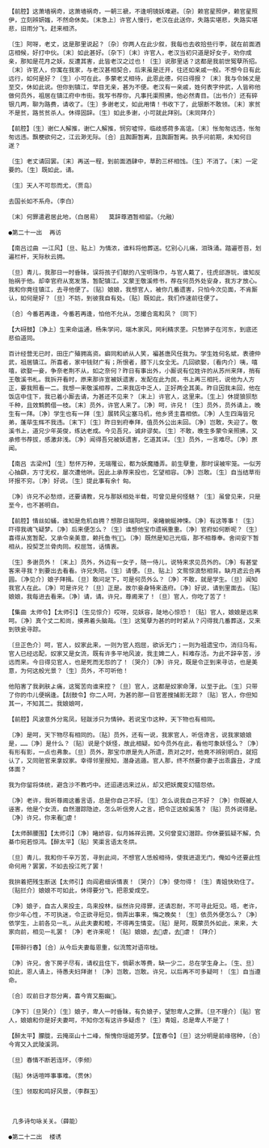 <!-- { "loadSidebar": true } -->
    【前腔】这萧墙祸奇，这萧墙祸奇，一朝三褫，不逢明镜妖难避。〔杂〕赖官星照伊，赖官星照伊，立刻辨妍媸，不然命休矣。〔末急上〕许官人慢行，老汉在此送你，失路实堪悲，失路实堪悲，旧雨分飞，赶来相济。

    〔生〕阿呀，老丈，这是那里说起？〔杂〕你两人在此少叙，我每也去收拾些行李，就在前面酒店相候，好打中伙。〔末〕如此甚好。〔杂下〕〔末〕许官人，老汉当初只道是好女子，劝你成亲，那知是花月之妖，反遭其害，此皆老汉之过也！〔生〕说那里话？这都是我前世冤孽所招。〔末〕许官人，你寓在我家，与老汉甚相契合，后来虽是迁开，往还如亲戚一般。不想今日有此远行，如何是好？〔生〕小可在此，多蒙老丈相待，此恩此德，何日得报？〔末〕我与令姊丈是至交，休如此说。但你到镇江，举目无亲，甚为不便。老汉有一亲戚，姓何表字仲武，人皆称他做何员外，祖居在镇江府中市街。我写书荐你，凡事托渠照拂，他必然青目。〔出书介〕还有碎银几两，聊为路费，请收了。〔生〕多谢老丈，如此用情！书收下了，此银断不敢领。〔末〕家贫不是贫，路贫贫杀人。休得固辞。〔生〕如此多谢，小可就此拜别。〔末同拜介〕

    【前腔】〔生〕谢仁人解推，谢仁人解推，悯穷嘘悴，临歧感荷多高谊。〔末〕怅匆匆远违，怅匆匆远违。飘梗欲何之，江云渺无际。〔合〕且踟蹰暂离，且踟蹰暂离。执手问前期，未知何日遂？

    〔生〕老丈请回罢。〔末〕再送一程，到前面酒肆中，草酌三杯相饯。〔生〕不消了。〔末〕一定要的。〔生〕既如此，请。

    〔生〕天人不可怨而尤，（贾岛）

    去国长如不系舟。（李白）

    〔末〕何罪遣君居此地，（白居易）  莫辞尊酒暂相留。（允融）

    ●第二十一出  再访

    【南吕过曲 一江风】〔旦、贴上〕为情浓，谁料将他葬送。忆别心儿痛，泪珠涌。踏遍苍苔，划遍栏杆，天际秋云拥。

    〔旦〕青儿，我那日一时昏昧，误将孩子们献的八宝明珠巾，与官人戴了，往虎邱游玩，谁知反贻祸于他。却幸官府从宽发落，暂配镇江。又蒙王敬溪修书，荐在何员外处安身，我方才放心。我和你竟往镇江，去寻他便了。〔贴〕娘娘，我想官人，被你几番遗害，只怕今次见面，不肯厮认，如何是好？〔旦〕不妨，到彼我自有处。〔贴〕既如此，我们作速前往便了。

    〔合〕今番若再逢，今番若再逢，怕他不允从，怎撮合鸾和凤？〔同下〕

    【大砑鼓】〔净上〕生来命运通，杨朱学问，端木家风，罔利精求垄。只愁狮子在河东，到底还悲伯道同。

    百计经营无已时，田庄广殖拥高资。癖同和峤从人笑，褊甚唐风任我为。学生姓何名斌，表德仲武，祖居镇江。所喜者，家中钱财广有；所恨者，膝下儿女全无。几回欲娶，〔看内介〕咦，嘻嘻，欲娶一妾，争奈老荆不从，如之奈何？昨日有事出外，小厮说有位姓许的从苏州来拜，捎有王敬溪书札。我拆开看时，原来那许宣被妖遗害，发配在此为民，书上再三相托，说他为人方正，要我照看一二。我想一来敬溪相荐，二来我店中乏人，正好两全其美。昨日因我未回，他在饭店中住下，我已着小厮去请，为甚还不见来？〔末上〕许官人，这里来。〔生上〕休提狼狈愁千种，且效鹪鹩借一枝。〔末〕员外，许官人来了。〔净〕呵，许兄！〔生〕员外，员外请上，晚生有一拜。〔净〕学生也有一拜〔生〕展转风尘塞马机，他乡贤主喜相依。〔净〕人生四海皆兄弟，蓬荜生辉不我违。〔末下〕〔生〕昨日到府奉拜，值员外公出未回。〔净〕岂敢，失迎了。敬溪书上，道兄少年英俊，练达老成。今见吾兄，诚非谬矣。〔生〕不敢，晚生多蒙令亲照拂，又承修书荐拔，感激非浅。〔净〕闻得吾兄被妖遗害，乞道其详。〔生〕员外，一言难尽。〔净〕原闻。

    【南吕 古梁州】〔生〕愁怀万种，无端罹讼，都为妖魔播弄。前生孽重，那时误被牢笼。一似芳心抽蕻，方寸无权，屡次遭他哄。因此上承荐来投也，乞望相容。〔净〕岂敢。〔生〕自当结草衔环报不穷。〔净〕好说。〔生〕提此事有余忄匈。

    〔净〕许兄不必愁烦，还要请教，兄与那妖相处半载，可曾见是何怪魅？〔生〕虽曾见来，只是至今，也不甚明白。

    【前腔】情丝如蛹，谁知是危机自拥？想那日端阳呵，亲睹蜿蜒神悚。〔净〕有这等事！〔生〕吓得我魂飞疑梦。〔净〕后来便怎么？〔生〕谁想他宝巾遗祸重重。〔净〕官府如何断呢？〔生〕喜得从宽暂配，又承令亲美意，赖托鱼书。〔净〕既然是知己光临，那不相尊奉。舍间安下暂相从，投契芝兰骨肉同。权屈驾，话情衷。

    〔生〕多谢员外！〔末上〕员外，外边有一女子，随一侍儿，说特来求见员外的。〔净〕有甚堂客来寻我？到要出去看看。许兄失陪。〔生〕请便。〔旦、贴上〕文鸳惊浪愁相背。缺月遮云合再圆。〔净见介〕娘子拜揖。〔旦〕敢问足下，可是何员外么？〔净〕不敢，就是学生。〔旦〕闻知我官人在此。〔净〕可是许兄？〔旦〕正是。故尔妾身特来造府。〔净〕好说，请到里面去。〔贴〕娘娘，我每进去看来。〔净〕请，请。许兄，尊阃来了！〔旦〕官人，你吃了苦了！

    【集曲 太师令】【太师引】〔生见惊介〕哎呀，见妖容，陡地心惊恐！〔贴〕官人，娘娘是远来呵。〔净〕真个丈二和尚，摸弗着头脑哉。〔生〕这冤孽为甚的时时紧从？闪得我几番葬送，又来到铁瓮寻踪。

    〔旦正色介〕呵，官人，奴家此来，一则为官人抱屈，欲诉无门；一则为祖遗宝巾，消归乌有。官人已经远配，奴家又是女流，既有许多平地风波，我主婢二人，料难存活。为此不辞辛苦，涉远而来。今日得见官人，也是死而无怨的了！〔哭介〕〔净〕许兄，既是令正到来寻访，也是美意，为何这般光景？〔生〕员外，不可听他！

    他陷害了我剥肤よ痛，这冤苦向谁来控？〔旦〕官人，这都是奴家命薄，以至于此。〔生〕只带了你的巾儿便祸逢。【刮鼓令】你二人呵，为甚的那一日官差搜捕影无踪？〔贴〕官人，你但知其一，不知其二。我娘娘呵，

    【前腔】风波意外分鸾凤，轻跋涉只为情钟。若说宝巾这种，天下物也有相同。

    〔净〕是呵，天下物尽有相同的。〔贴〕员外，还有一说，我家官人，听信谗言，说我家娘娘是，……〔净〕是什么？〔贴〕说是个妖怪，故此相疑。如今员外在此，看他可象妖怪么？〔净〕有形有影，一点也弗象。〔旦〕员外，那宝巾原是先人所遗，质对之时，他竟不辨别明白，就招认了，又同赃官来拿奴家。幸得邻里报知，潜身逃遁。官人那，终不然要你妻子出乖露丑，才成体面？

    我为你留将体统，避含沙不教巧中。还迢递远来过从，却又把妖魔变幻错怨侬。

    〔净〕老许，我听尊阃这番言语，总是你自己不好。〔生〕怎么说我自己不好？〔净〕你既被人诬害，他是个女流，自然潜踪隐迹，怎么听信旁人之言，把令正这般奚落？〔贴〕员外说得是。〔净〕许兄，你来看虐！

    【太师醉腰围】【太师引】〔净〕睹娇容，似月姊祥云拥，又何曾变幻潜踪。你休要狐疑不解，负綦巾宛若惊鸿。【醉太平】〔贴〕笑渠言语太冬烘。

    〔旦〕青儿，我和你千辛万苦，寻到此间，不想官人恁般相待，使我进退无门，俺如今还要此性命何用？罢罢，不如去投江死了罢！

    我拚着把残生断送【太师引】向阎君细诉情衷！〔哭介〕〔净〕使勿得！〔生〕青姐快劝住了。〔贴拦介〕娘娘不可如此，休得要分飞，把恩爱成空。

    〔净〕娘子，自古人来投主，鸟来投林，纵然许兄得罪，还请忍耐，不可寻此短见。唔，老许，你少年心性，不可执迷，令正欲寻短见，倘弄出事来，悔之晚矣！〔生〕依员外便怎么？〔净〕依学生，上前各见一礼，从此夫妻和睦，不得再生情变。〔贴〕是阿，既蒙员外如此，来来，大家向前，相见一礼罢！〔净〕老许来呢！〔贴〕娘娘，去虐，去虐！〔拜介〕

    【带醉行春】〔合〕从今后夫妻每恩重，似流莺对语帘栊。

    〔净〕许兄，舍下房子尽有，请权且住下，倘薪水等费，缺一少二，总在学生身上。〔生、旦〕如此，恩人请上，待愚夫妇拜谢！〔净〕岂敢，岂敢。许兄，以后再不可多疑呵！〔生〕自当遵命。

    〔合〕叹前日才怨分离，喜今宵又豁幽。

    〔净下〕〔旦哭介〕〔生〕娘子，卑人一时昏昧，有负娘子，望恕卑人之罪。〔旦不理介〕〔贴〕官人，娘娘和你是好夫妻呵，不知你怎有这许多疑虑？〔生〕青姐，总是卑人不是了！

    【醉太平】朦胧，云掩巫山十二峰，惭愧你瑶姬芳梦。【宜春令】〔旦〕这分明是前缘宿种，〔合〕今宵又入武陵溪洞。

    〔旦〕春情不断若连环，（李频）

    〔贴〕休话喧哗事事难。（贯休）

    〔生〕领取和鸣好风景，（李群玉）

   

     几多诗句咏关关。（薛能）

    ●第二十二出  楼诱

